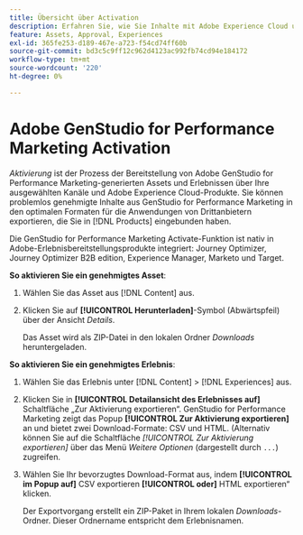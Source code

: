 ```yaml
---
title: Übersicht über Activation
description: Erfahren Sie, wie Sie Inhalte mit Adobe Experience Cloud und Anwendungen von Drittanbietern aktivieren.
feature: Assets, Approval, Experiences
exl-id: 365fe253-d189-467e-a723-f54cd74ff60b
source-git-commit: bd3c5c9ff12c962d4123ac992fb74cd94e184172
workflow-type: tm+mt
source-wordcount: '220'
ht-degree: 0%

---
```


# Adobe GenStudio for Performance Marketing Activation

_Aktivierung_ ist der Prozess der Bereitstellung von Adobe GenStudio for Performance Marketing-generierten Assets und Erlebnissen über Ihre ausgewählten Kanäle und Adobe Experience Cloud-Produkte. Sie können problemlos genehmigte Inhalte aus GenStudio for Performance Marketing in den optimalen Formaten für die Anwendungen von Drittanbietern exportieren, die Sie in [!DNL Products] eingebunden haben.

Die GenStudio for Performance Marketing Activate-Funktion ist nativ in Adobe-Erlebnisbereitstellungsprodukte integriert: Journey Optimizer, Journey Optimizer B2B edition, Experience Manager, Marketo und Target.

**So aktivieren Sie ein genehmigtes Asset**:

1. Wählen Sie das Asset aus [!DNL Content] aus.

1. Klicken Sie auf **[!UICONTROL Herunterladen]**-Symbol (Abwärtspfeil) über der Ansicht _Details_.

   Das Asset wird als ZIP-Datei in den lokalen Ordner _Downloads_ heruntergeladen.

**So aktivieren Sie ein genehmigtes Erlebnis**:

1. Wählen Sie das Erlebnis unter [!DNL Content] > [!DNL Experiences] aus.

1. Klicken Sie in **[!UICONTROL Detailansicht des Erlebnisses auf]** Schaltfläche „Zur Aktivierung exportieren“. GenStudio for Performance Marketing zeigt das Popup **[!UICONTROL Zur Aktivierung exportieren]** an und bietet zwei Download-Formate: CSV und HTML. (Alternativ können Sie auf die Schaltfläche *[!UICONTROL Zur Aktivierung exportieren]* über das Menü _Weitere Optionen_ (dargestellt durch `...`) zugreifen.

1. Wählen Sie Ihr bevorzugtes Download-Format aus, indem **[!UICONTROL im Popup auf]** CSV exportieren **[!UICONTROL oder]** HTML exportieren“ klicken.

   Der Exportvorgang erstellt ein ZIP-Paket in Ihrem lokalen _Downloads_-Ordner. Dieser Ordnername entspricht dem Erlebnisnamen.
